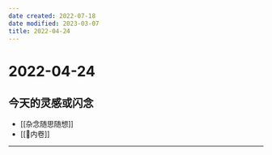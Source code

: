 ```yaml
---
date created: 2022-07-18
date modified: 2023-03-07
title: 2022-04-24
---
```


# 2022-04-24

## 今天的灵感或闪念

- [[杂念随思随想]]
- [[🐤内卷]]
---
